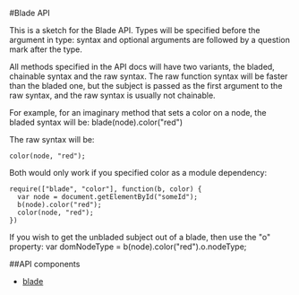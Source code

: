 #Blade API

This is a sketch for the Blade API. Types will be specified before the argument in type: syntax and optional arguments are followed by a question mark after the type.

All methods specified in the API docs will have two variants, the bladed, chainable syntax and the raw syntax. The raw function syntax will be faster than the bladed one, but the subject is passed as the first argument to the raw syntax, and the raw syntax is usually not chainable.

For example, for an imaginary method that sets a color on a node, the bladed syntax will be:
    blade(node).color("red")

The raw syntax will be:

    color(node, "red");

Both would only work if you specified color as a module dependency:

    require(["blade", "color"], function(b, color) {
      var node = document.getElementById("someId");
      b(node).color("red");
      color(node, "red");
    })

If you wish to get the unbladed subject out of a blade, then use the "o" property:
    var domNodeType = b(node).color("red").o.nodeType;

##API components

* [blade](api/blade.md)
